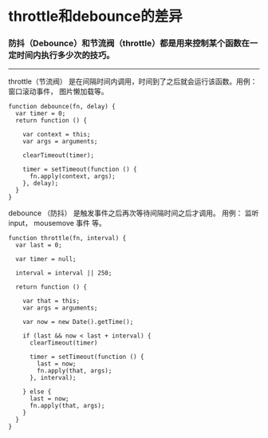 # throttle和debounce的差异

> 

### 防抖（Debounce）和节流阀（throttle）都是用来控制某个函数在一定时间内执行多少次的技巧。

***

throttle（节流阀） 是在间隔时间内调用，时间到了之后就会运行该函数。用例： 窗口滚动事件， 图片懒加载等。

```
function debounce(fn, delay) {
  var timer = 0;
  return function () {

    var context = this;
    var args = arguments;

    clearTimeout(timer);

    timer = setTimeout(function () {
      fn.apply(context, args);
    }, delay);
  }
}
```

debounce （防抖） 是触发事件之后再次等待间隔时间之后才调用。 用例： 监听 input， mousemove 事件 等。


```
function throttle(fn, interval) {
  var last = 0;

  var timer = null;

  interval = interval || 250;

  return function () {

    var that = this;
    var args = arguments;

    var now = new Date().getTime();

    if (last && now < last + interval) {
      clearTimeout(timer)

      timer = setTimeout(function () {
        last = now;
        fn.apply(that, args);
      }, interval);

    } else {
      last = now;
      fn.apply(that, args);
    }
  }
}
```
